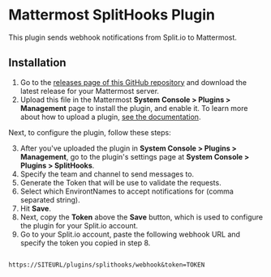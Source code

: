 # Mattermost SplitHooks Plugin
This plugin sends webhook notifications from Split.io to Mattermost.

## Installation

1. Go to the [releases page of this GitHub repository](https://github.com/stylianosrigas/mattermost-plugin-splithooks/releases) and download the latest release for your Mattermost server.
2. Upload this file in the Mattermost **System Console > Plugins > Management** page to install the plugin, and enable it. To learn more about how to upload a plugin, [see the documentation](https://docs.mattermost.com/administration/plugins.html#plugin-uploads).

Next, to configure the plugin, follow these steps:

3. After you've uploaded the plugin in **System Console > Plugins > Management**, go to the plugin's settings page at **System Console > Plugins > SplitHooks**.
4. Specify the team and channel to send messages to.
5. Generate the Token that will be use to validate the requests.
6. Select which EnvirontNames to accept notifications for (comma separated string).
7. Hit **Save**.
8. Next, copy the **Token** above the **Save** button, which is used to configure the plugin for your Split.io account.
9. Go to your Split.io account, paste the following webhook URL and specify the token you copied in step 8.

```

https://SITEURL/plugins/splithooks/webhook&token=TOKEN

```
